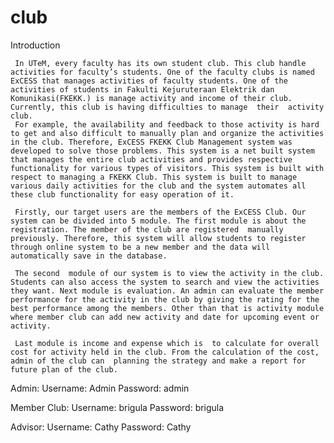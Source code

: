 # club

Introduction 

     In UTeM, every faculty has its own student club. This club handle activities for faculty’s students. One of the faculty clubs is named ExCESS that manages activities of faculty students. One of the activities of students in Fakulti Kejuruteraan Elektrik dan Komunikasi(FKEKK.) is manage activity and income of their club. Currently, this club is having difficulties to manage  their  activity club. 
     For example, the availability and feedback to those activity is hard to get and also difficult to manually plan and organize the activities in the club. Therefore, ExCESS FKEKK Club Management system was developed to solve those problems. This system is a net built system that manages the entire club activities and provides respective functionality for various types of visitors. This system is built with respect to managing a FKEKK Club. This system is built to manage various daily activities for the club and the system automates all these club functionality for easy operation of it.  

     Firstly, our target users are the members of the ExCESS Club. Our system can be divided into 5 module. The first module is about the registration. The member of the club are registered  manually previously. Therefore, this system will allow students to register through online system to be a new member and the data will automatically save in the database. 
     
     The second  module of our system is to view the activity in the club. Students can also access the system to search and view the activities they want. Next module is evaluation. An admin can evaluate the member performance for the activity in the club by giving the rating for the best performance among the members. Other than that is activity module where member club can add new activity and date for upcoming event or activity. 
     
     Last module is income and expense which is  to calculate for overall cost for activity held in the club. From the calculation of the cost, admin of the club can  planning the strategy and make a report for future plan of the club.

Admin:
Username: Admin
Password: admin

Member Club:
Username: brigula
Password: brigula

Advisor:
Username: Cathy
Password: Cathy

